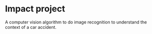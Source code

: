 # Impact project
A computer vision algorithm to do image recognition to understand the context of a car accident.
